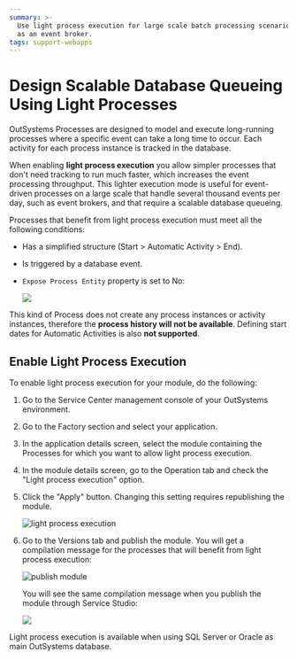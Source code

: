 ```yaml
---
summary: >-
  Use light process execution for large scale batch processing scenarios, such
  as an event broker.
tags: support-webapps
---
```


# Design Scalable Database Queueing Using Light Processes

OutSystems Processes are designed to model and execute long-running processes where a specific event can take a long time to occur. Each activity for each process instance is tracked in the database.

When enabling **light process execution** you allow simpler processes that don't need tracking to run much faster, which increases the event processing throughput. This lighter execution mode is useful for event-driven processes on a large scale that handle several thousand events per day, such as event brokers, and that require a scalable database queueing.

Processes that benefit from light process execution must meet all the following conditions:

* Has a simplified structure \(Start &gt; Automatic Activity &gt; End\).
* Is triggered by a database event.
* `Expose Process Entity` property is set to No:

  ![](../../../.gitbook/assets/light-process-1.png)

This kind of Process does not create any process instances or activity instances, therefore the **process history will not be available**. Defining start dates for Automatic Activities is also **not supported**.

## Enable Light Process Execution

To enable light process execution for your module, do the following:

1. Go to the Service Center management console of your OutSystems environment.
2. Go to the Factory section and select your application.
3. In the application details screen, select the module containing the Processes for which you want to allow light process execution.
4. In the module details screen, go to the Operation tab and check the "Light process execution" option.
5. Click the "Apply" button. Changing this setting requires republishing the module.

   ![light process execution](../../../.gitbook/assets/light-process-enable-sc.png)

6. Go to the Versions tab and publish the module. You will get a compilation message for the processes that will benefit from light process execution:

   ![publish module](../../../.gitbook/assets/light-process-publish-module-sc.png)

   You will see the same compilation message when you publish the module through Service Studio:

   ![](../../../.gitbook/assets/light-process-3.png)

 Light process execution is available when using SQL Server or Oracle as main OutSystems database.

